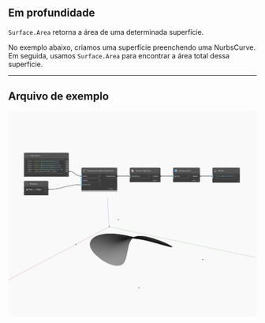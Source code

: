 ## Em profundidade
`Surface.Area` retorna a área de uma determinada superfície.

No exemplo abaixo, criamos uma superfície preenchendo uma NurbsCurve. Em seguida, usamos `Surface.Area` para encontrar a área total dessa superfície.

___
## Arquivo de exemplo

![Area](./Autodesk.DesignScript.Geometry.Surface.Area_img.jpg)


